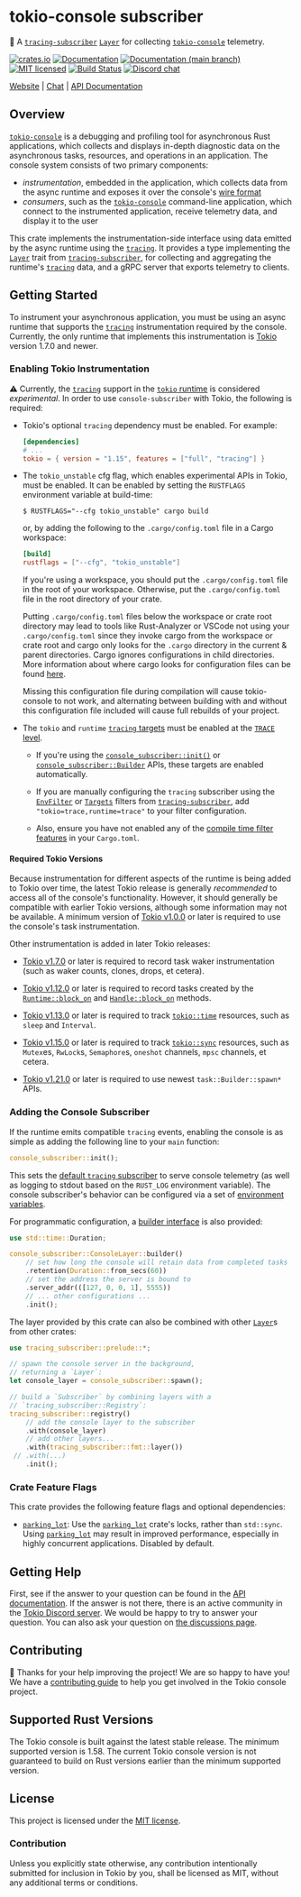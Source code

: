 # tokio-console subscriber

&#x1F4E1;&#xFE0F;  A [`tracing-subscriber`] [`Layer`] for collecting
[`tokio-console`] telemetry.

[![crates.io][crates-badge]][crates-url]
[![Documentation][docs-badge]][docs-url]
[![Documentation (`main` branch)][docs-main-badge]][docs-main-url]
[![MIT licensed][mit-badge]][mit-url]
[![Build Status][actions-badge]][actions-url]
[![Discord chat][discord-badge]][discord-url]

[Website](https://tokio.rs) | [Chat][discord-url] | [API Documentation][docs-url]

[crates-badge]: https://img.shields.io/crates/v/console-subscriber.svg
[crates-url]: https://crates.io/crates/console-subscriber
[docs-badge]: https://docs.rs/console-subscriber/badge.svg
[docs-url]: https://docs.rs/console-subscriber
[docs-main-badge]: https://img.shields.io/netlify/0e5ffd50-e1fa-416e-b147-a04dab28cfb1?label=docs%20%28main%20branch%29
[docs-main-url]: https://tokio-console.netlify.app/console_subscriber/
[mit-badge]: https://img.shields.io/badge/license-MIT-blue.svg
[mit-url]: ../LICENSE
[actions-badge]: https://github.com/tokio-rs/console/workflows/CI/badge.svg
[actions-url]:https://github.com/tokio-rs/console/actions?query=workflow%3ACI
[discord-badge]: https://img.shields.io/discord/500028886025895936?logo=discord&label=discord&logoColor=white

## Overview

[`tokio-console`] is a debugging and profiling tool for asynchronous Rust
applications, which collects and displays in-depth diagnostic data on the
asynchronous tasks, resources, and operations in an application. The console
system consists of two primary components:

* _instrumentation_, embedded in the application, which collects data from the
  async runtime and exposes it over the console's [wire format]
* _consumers_, such as the [`tokio-console`] command-line application, which
  connect to the instrumented application, receive telemetry data, and display
  it to the user

This crate implements the instrumentation-side interface using data
emitted by the async runtime using the [`tracing`]. It provides a type
implementing the [`Layer`] trait from [`tracing-subscriber`], for collecting and
aggregating the runtime's [`tracing`] data, and a gRPC server that exports
telemetry to clients.

[wire format]: https://crates.io/crates/console-api

## Getting Started

To instrument your asynchronous application, you must be using an async runtime
that supports the [`tracing`] instrumentation required by the console.
Currently, the only runtime that implements this instrumentation is [Tokio]
version 1.7.0 and newer.

### Enabling Tokio Instrumentation

&#x26A0;&#xFE0F; Currently, the [`tracing`] support in the [`tokio`
runtime][Tokio] is considered *experimental*. In order to use
`console-subscriber` with Tokio, the following is required:

* Tokio's optional `tracing` dependency must be enabled. For example:
  ```toml
  [dependencies]
  # ...
  tokio = { version = "1.15", features = ["full", "tracing"] }
  ```

* The `tokio_unstable` cfg flag, which enables experimental APIs in Tokio, must
  be enabled. It can be enabled by setting the `RUSTFLAGS` environment variable
  at build-time:
  ```shell
  $ RUSTFLAGS="--cfg tokio_unstable" cargo build
  ```
  or, by adding the following to the `.cargo/config.toml` file in a Cargo workspace:
  ```toml
  [build]
  rustflags = ["--cfg", "tokio_unstable"]
  ```
  If you're using a workspace, you should put the `.cargo/config.toml` file in the root of your workspace.
  Otherwise, put the `.cargo/config.toml` file in the root directory of your crate.

  Putting `.cargo/config.toml` files below the workspace or crate root directory may lead to tools like
  Rust-Analyzer or VSCode not using your `.cargo/config.toml` since they invoke cargo from
  the workspace or crate root and cargo only looks for the `.cargo` directory in the current & parent directories.
  Cargo ignores configurations in child directories.
  More information about where cargo looks for configuration files can be found
  [here](https://doc.rust-lang.org/cargo/reference/config.html).

  Missing this configuration file during compilation will cause tokio-console to not work, and alternating
  between building with and without this configuration file included will cause
  full rebuilds of your project.

* The `tokio` and `runtime` [`tracing` targets] must be enabled at the [`TRACE`
  level].

  + If you're using the [`console_subscriber::init()`][init] or
  [`console_subscriber::Builder`][builder] APIs, these targets are enabled
  automatically.

  + If you are manually configuring the `tracing` subscriber using the
  [`EnvFilter`] or [`Targets`] filters from [`tracing-subscriber`], add
  `"tokio=trace,runtime=trace"` to your filter configuration.

  + Also, ensure you have not enabled any of the [compile time filter
    features][compile_time_filters] in your `Cargo.toml`.

#### Required Tokio Versions

Because instrumentation for different aspects of the runtime is being added to
Tokio over time, the latest Tokio release is generally *recommended* to access all of
the console's functionality. However, it should generally be compatible with
earlier Tokio versions, although some information may not be available. A
minimum version of [Tokio v1.0.0] or later is required to use the console's
task instrumentation.

Other instrumentation is added in later Tokio releases:

* [Tokio v1.7.0] or later is required to record task waker instrumentation (such
  as waker counts, clones, drops, et cetera).

* [Tokio v1.12.0] or later is required to record tasks created by the
  [`Runtime::block_on`] and [`Handle::block_on`] methods.

* [Tokio v1.13.0] or later is required to track [`tokio::time`] resources, such
  as `sleep` and `Interval`.

* [Tokio v1.15.0] or later is required to track [`tokio::sync`] resources, such
  as `Mutex`es, `RwLock`s, `Semaphore`s, `oneshot` channels, `mpsc` channels, et
  cetera.

* [Tokio v1.21.0] or later is required to use newest `task::Builder::spawn*` APIs.

[Tokio v1.0.0]: https://github.com/tokio-rs/tokio/releases/tag/tokio-1.0.0
[Tokio v1.7.0]: https://github.com/tokio-rs/tokio/releases/tag/tokio-1.7.0
[Tokio v1.12.0]:https://github.com/tokio-rs/tokio/releases/tag/tokio-1.12.0
[`Runtime::block_on`]: https://docs.rs/tokio/1/tokio/runtime/struct.Runtime.html#method.block_on
[`Handle::block_on`]: https://docs.rs/tokio/1/tokio/runtime/struct.Handle.html#method.block_on
[Tokio v1.13.0]: https://github.com/tokio-rs/tokio/releases/tag/tokio-1.13.0
[`tokio::time`]: https://docs.rs/tokio/1/tokio/time/index.html
[Tokio v1.15.0]: https://github.com/tokio-rs/tokio/releases/tag/tokio-1.13.0
[`tokio::sync`]: https://docs.rs/tokio/1/tokio/sync/index.html
[`tracing` targets]: https://docs.rs/tracing/latest/tracing/struct.Metadata.html
[`TRACE` level]: https://docs.rs/tracing/latest/tracing/struct.Level.html#associatedconstant.TRACE
[`EnvFilter`]: https://docs.rs/tracing-subscriber/latest/tracing_subscriber/filter/struct.EnvFilter.html
[`Targets`]: https://docs.rs/tracing-subscriber/latest/tracing_subscriber/filter/targets/struct.Targets.html
[builder]: https://docs.rs/console-subscriber/latest/console_subscriber/struct.Builder.html
[init]: https://docs.rs/console-subscriber/latest/console_subscriber/fn.init.html
[compile_time_filters]: https://docs.rs/tracing/latest/tracing/level_filters/index.html#compile-time-filters
[Tokio v1.21.0]: https://github.com/tokio-rs/tokio/releases/tag/tokio-1.21.0

### Adding the Console Subscriber

If the runtime emits compatible `tracing` events, enabling the console is as
simple as adding the following line to your `main` function:

```rust
console_subscriber::init();
```

This sets the [default `tracing` subscriber][default] to serve console telemetry
(as well as logging to stdout based on the `RUST_LOG` environment variable). The
console subscriber's behavior can be configured via a set of
[environment variables][env].

For programmatic configuration, a [builder interface][builder] is also provided:

```rust
use std::time::Duration;

console_subscriber::ConsoleLayer::builder()
    // set how long the console will retain data from completed tasks
    .retention(Duration::from_secs(60))
    // set the address the server is bound to
    .server_addr(([127, 0, 0, 1], 5555))
    // ... other configurations ...
    .init();
```

The layer provided by this crate can also be combined with other [`Layer`]s from
other crates:

```rust
use tracing_subscriber::prelude::*;

// spawn the console server in the background,
// returning a `Layer`:
let console_layer = console_subscriber::spawn();

// build a `Subscriber` by combining layers with a
// `tracing_subscriber::Registry`:
tracing_subscriber::registry()
    // add the console layer to the subscriber
    .with(console_layer)
    // add other layers...
    .with(tracing_subscriber::fmt::layer())
 // .with(...)
    .init();
```

[`tracing`]: https://crates.io/crates/tracing
[`tracing-subscriber`]: https://crates.io/crates/tracing-subscriber
[`Layer`]:https://docs.rs/tracing-subscriber/0.3/tracing_subscriber/layer/index.html
[default]: https://docs.rs/tracing/latest/tracing/#in-executables
[env]: https://docs.rs/console-subscriber/latest/console_subscriber/struct.Builder.html#method.with_default_env
[builder]: https://docs.rs/console-subscriber/latest/console_subscriber/struct.Builder.html
[`tokio-console`]: https://github.com/tokio-rs/console
[Tokio]: https://tokio.rs

### Crate Feature Flags

This crate provides the following feature flags and optional dependencies:

* [`parking_lot`]: Use the [`parking_lot`] crate's locks, rather than `std::sync`.
  Using [`parking_lot`] may result in improved performance, especially in highly
  concurrent applications. Disabled by default.

[`parking_lot`]: https://crates.io/crates/parking_lot

## Getting Help

First, see if the answer to your question can be found in the
[API documentation]. If the answer is not there, there is an active community in
the [Tokio Discord server][discord-url]. We would be happy to try to answer your
question. You can also ask your question on [the discussions page][discussions].

[API documentation]: https://docs.rs/console-subscriber
[discussions]: https://github.com/tokio-rs/console/discussions
[discord-url]: https://discord.gg/tokio

## Contributing

&#x1f388; Thanks for your help improving the project! We are so happy to have
you! We have a [contributing guide][guide] to help you get involved in the Tokio
console project.

[guide]: https://github.com/tokio-rs/console/blob/main/CONTRIBUTING.md

## Supported Rust Versions

The Tokio console is built against the latest stable release. The minimum
supported version is 1.58. The current Tokio console version is not guaranteed
to build on Rust versions earlier than the minimum supported version.

## License

This project is licensed under the [MIT license].

[MIT license]: https://github.com/tokio-rs/console/blob/main/LICENSE

### Contribution

Unless you explicitly state otherwise, any contribution intentionally submitted
for inclusion in Tokio by you, shall be licensed as MIT, without any additional
terms or conditions.
